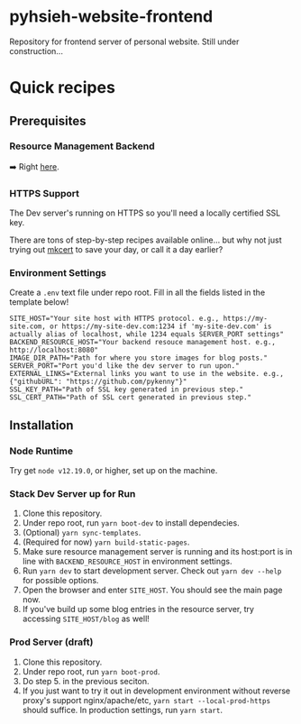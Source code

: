 # pyhsieh-website-frontend

Repository for frontend server of personal website. Still under construction...

# Quick recipes

## Prerequisites

### Resource Management Backend

➡️ Right [here](https://github.com/pykenny/pyhsieh-website-backend).

### HTTPS Support

The Dev server's running on HTTPS so you'll need a locally certified SSL key.

There are tons of step-by-step recipes available online... but why not just trying out [mkcert](https://github.com/FiloSottile/mkcert) to save your day, or call it a day earlier?

### Environment Settings

Create a `.env` text file under repo root. Fill in all the fields listed in the template below!

```text
SITE_HOST="Your site host with HTTPS protocol. e.g., https://my-site.com, or https://my-site-dev.com:1234 if 'my-site-dev.com' is actually alias of localhost, while 1234 equals SERVER_PORT settings"
BACKEND_RESOURCE_HOST="Your backend resouce management host. e.g., http://localhost:8080"
IMAGE_DIR_PATH="Path for where you store images for blog posts."
SERVER_PORT="Port you'd like the dev server to run upon."
EXTERNAL_LINKS="External links you want to use in the website. e.g., {"githubURL": "https://github.com/pykenny"}"
SSL_KEY_PATH="Path of SSL key generated in previous step."
SSL_CERT_PATH="Path of SSL cert generated in previous step."
```

## Installation

### Node Runtime

Try get `node v12.19.0`, or higher, set up on the machine.

### Stack Dev Server up for Run

1. Clone this repository.
2. Under repo root, run `yarn boot-dev` to install dependecies.
3. (Optional) `yarn sync-templates`.
4. (Required for now) `yarn build-static-pages`.
5. Make sure resource management server is running and its host:port is in line with `BACKEND_RESOURCE_HOST` in environment settings.
6. Run `yarn dev` to start development server. Check out `yarn dev --help` for possible options.
7. Open the browser and enter `SITE_HOST`. You should see the main page now.
8. If you've build up some blog entries in the resource server, try accessing `SITE_HOST/blog` as well!

### Prod Server (draft)

1. Clone this repository.
2. Under repo root, run `yarn boot-prod`.
3. Do step 5. in the previous seciton.
4. If you just want to try it out in development environment without reverse proxy's support nginx/apache/etc, `yarn start --local-prod-https` should suffice. In production settings, run `yarn start`.
